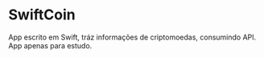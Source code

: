# SwiftCoin

App escrito em Swift, tráz informações de criptomoedas, consumindo API. App apenas para estudo.
